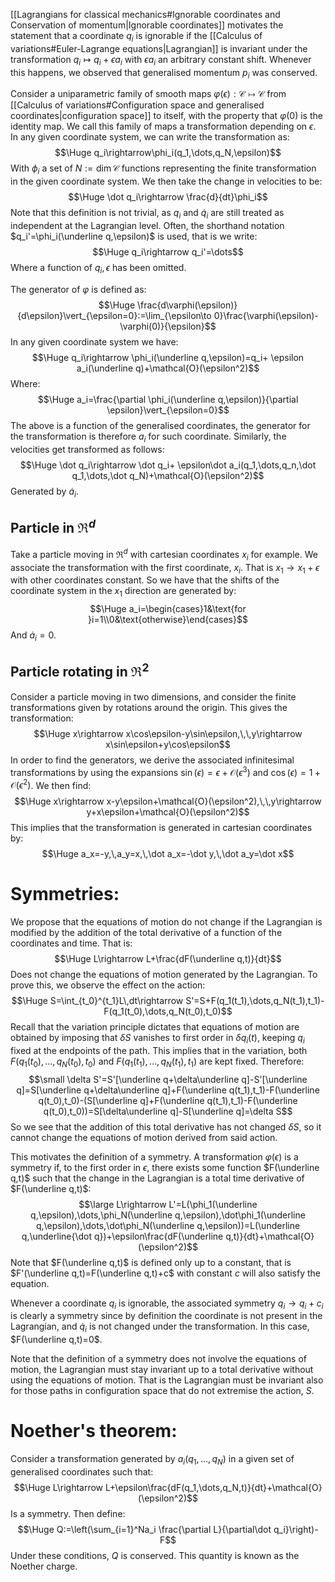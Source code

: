 
[[Lagrangians for classical mechanics#Ignorable coordinates and Conservation of momentum|Ignorable coordinates]] motivates the statement that a coordinate $q_i$ is ignorable if the [[Calculus of variations#Euler-Lagrange equations|Lagrangian]] is invariant under the transformation $q_i\mapsto q_i+\epsilon a_i$ with $\epsilon a_i$ an arbitrary constant shift. Whenever this happens, we observed that generalised momentum $p_i$ was conserved.

Consider a uniparametric family of smooth maps $\varphi(\epsilon):\mathcal{C}\mapsto\mathcal{C}$ from [[Calculus of variations#Configuration space and generalised coordinates|configuration space]] to itself, with the property that $\varphi(0)$ is the identity map. We call this family of maps a transformation depending on $\epsilon$. In any given coordinate system, we can write the transformation as:$$\Huge q_i\rightarrow\phi_i(q_1,\dots,q_N,\epsilon)$$With $\phi_i$ a set of $N:=\dim\mathcal{C}$ functions representing the finite transformation in the given coordinate system. We then take the change in velocities to be:$$\Huge \dot q_i\rightarrow \frac{d}{dt}\phi_i$$Note that this definition is not trivial, as $q_i$ and $\dot q_i$ are still treated as independent at the Lagrangian level. Often, the shorthand notation $q_i'=\phi_i(\underline q,\epsilon)$ is used, that is we write:$$\Huge q_i\rightarrow q_i'=\dots$$Where a function of $q_i,\epsilon$ has been omitted. 

The generator of $\varphi$ is defined as:$$\Huge \frac{d\varphi(\epsilon)}{d\epsilon}\vert_{\epsilon=0}:=\lim_{\epsilon\to 0}\frac{\varphi(\epsilon)-\varphi(0)}{\epsilon}$$In any given coordinate system we have:$$\Huge q_i\rightarrow \phi_i(\underline q,\epsilon)=q_i+ \epsilon a_i(\underline q)+\mathcal{O}(\epsilon^2)$$Where:$$\Huge a_i=\frac{\partial \phi_i(\underline q,\epsilon)}{\partial \epsilon}\vert_{\epsilon=0}$$The above is a function of the generalised coordinates, the generator for the transformation is therefore $a_i$ for such coordinate. Similarly, the velocities get transformed as follows:$$\Huge \dot q_i\rightarrow \dot q_i+ \epsilon\dot a_i(q_1,\dots,q_n,\dot q_1,\dots,\dot q_N)+\mathcal{O}(\epsilon^2)$$Generated by $\dot a_i$.


## Particle in $\Re^d$
Take a particle moving in $\Re^d$ with cartesian coordinates $x_i$ for example. We associate the transformation with the first coordinate, $x_i$. That is $x_1\rightarrow x_1+\epsilon$ with other coordinates constant. So we have that the shifts of the coordinate system in the $x_1$ direction are generated by:$$\Huge a_i=\begin{cases}1&\text{for }i=1\\0&\text{otherwise}\end{cases}$$And $\dot a_i=0$. 

## Particle rotating in $\Re^2$
Consider a particle moving in two dimensions, and consider the finite transformations given by rotations around the origin. This gives the transformation:$$\Huge x\rightarrow x\cos\epsilon-y\sin\epsilon,\,\,y\rightarrow x\sin\epsilon+y\cos\epsilon$$In order to find the generators, we derive the associated infinitesimal transformations by using the expansions $\sin(\epsilon)=\epsilon+\mathcal{O}(\epsilon^3)$ and $\cos(\epsilon)=1+\mathcal{O}(\epsilon^2)$. We then find:$$\Huge x\rightarrow x-y\epsilon+\mathcal{O}(\epsilon^2),\,\,y\rightarrow y+x\epsilon+\mathcal{O}(\epsilon^2)$$This implies that the transformation is generated in cartesian coordinates by:$$\Huge a_x=-y,\,a_y=x,\,\dot a_x=-\dot y,\,\dot a_y=\dot x$$

# Symmetries:

We propose that the equations of motion do not change if the Lagrangian is modified by the addition of the total derivative of a function of the coordinates and time. That is:$$\Huge L\rightarrow L+\frac{dF(\underline q,t)}{dt}$$Does not change the equations of motion generated by the Lagrangian. To prove this, we observe the effect on the action:$$\Huge S=\int_{t_0}^{t_1}L\,dt\rightarrow S'=S+F(q_1(t_1),\dots,q_N(t_1),t_1)-F(q_1(t_0),\dots,q_N(t_0),t_0)$$Recall that the variation principle dictates that equations of motion are obtained by imposing that $\delta S$ vanishes to first order in $\delta q_i(t)$, keeping $q_i$ fixed at the endpoints of the path. This implies that in the variation, both $F(q_1(t_0),\dots,q_N(t_0),t_0)$ and $F(q_1(t_1),\dots,q_N(t_1),t_1)$ are kept fixed. Therefore:$$\small \delta S'=S'[\underline q+\delta\underline q]-S'[\underline q]=S[\underline q+\delta\underline q]+F(\underline q(t_1),t_1)-F(\underline q(t_0),t_0)-(S[\underline q]+F(\underline q(t_1),t_1)-F(\underline q(t_0),t_0))=S[\delta\underline q]-S[\underline q]=\delta S$$So we see that the addition of this total derivative has not changed $\delta S$, so it cannot change the equations of motion derived from said action. 

This motivates the definition of a symmetry. A transformation $\varphi(\epsilon)$ is a symmetry if, to the first order in $\epsilon$, there exists some function $F(\underline q,t)$ such that the change in the Lagrangian is a total time derivative of $F(\underline q,t)$:$$\large L\rightarrow L'=L(\phi_1(\underline q,\epsilon),\dots,\phi_N(\underline q,\epsilon),\dot\phi_1(\underline q,\epsilon),\dots,\dot\phi_N(\underline q,\epsilon))=L(\underline q,\underline{\dot q})+\epsilon\frac{dF(\underline q,t)}{dt}+\mathcal{O}(\epsilon^2)$$Note that $F(\underline q,t)$ is defined only up to a constant, that is $F'(\underline q,t)=F(\underline q,t)+c$ with constant $c$ will also satisfy the equation.

Whenever a coordinate $q_i$ is ignorable, the associated symmetry $q_i\rightarrow q_i+c_i$ is clearly a symmetry since by definition the coordinate is not present in the Lagrangian, and $\dot q_i$ is not changed under the transformation. In this case, $F(\underline q,t)=0$.

Note that the definition of a symmetry does not involve the equations of motion, the Lagrangian must stay invariant up to a total derivative without using the equations of motion. That is the Lagrangian must be invariant also for those paths in configuration space that do not extremise the action, $S$. 

# Noether's theorem:

Consider a transformation generated by $a_i(q_1,\dots,q_N)$ in a given set of generalised coordinates such that:$$\Huge L\rightarrow L+\epsilon\frac{dF(q_1,\dots,q_N,t)}{dt}+\mathcal{O}(\epsilon^2)$$Is a symmetry. Then define:$$\Huge Q:=\left(\sum_{i=1}^Na_i \frac{\partial L}{\partial\dot q_i}\right)-F$$Under these conditions, $Q$ is conserved. This quantity is known as the Noether charge.